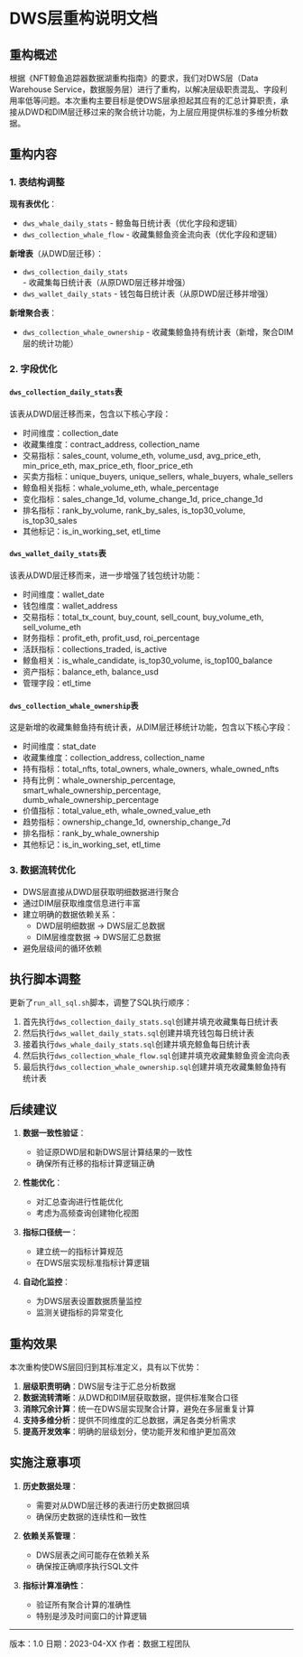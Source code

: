 # DWS层重构说明文档

## 重构概述

根据《NFT鲸鱼追踪器数据湖重构指南》的要求，我们对DWS层（Data Warehouse Service，数据服务层）进行了重构，以解决层级职责混乱、字段利用率低等问题。本次重构主要目标是使DWS层承担起其应有的汇总计算职责，承接从DWD和DIM层迁移过来的聚合统计功能，为上层应用提供标准的多维分析数据。

## 重构内容

### 1. 表结构调整

**现有表优化**：
- `dws_whale_daily_stats` - 鲸鱼每日统计表（优化字段和逻辑）
- `dws_collection_whale_flow` - 收藏集鲸鱼资金流向表（优化字段和逻辑）

**新增表**（从DWD层迁移）：
- `dws_collection_daily_stats` - 收藏集每日统计表（从原DWD层迁移并增强）
- `dws_wallet_daily_stats` - 钱包每日统计表（从原DWD层迁移并增强）

**新增聚合表**：
- `dws_collection_whale_ownership` - 收藏集鲸鱼持有统计表（新增，聚合DIM层的统计功能）

### 2. 字段优化

#### `dws_collection_daily_stats`表
该表从DWD层迁移而来，包含以下核心字段：
- 时间维度：collection_date
- 收藏集维度：contract_address, collection_name
- 交易指标：sales_count, volume_eth, volume_usd, avg_price_eth, min_price_eth, max_price_eth, floor_price_eth
- 买卖方指标：unique_buyers, unique_sellers, whale_buyers, whale_sellers
- 鲸鱼相关指标：whale_volume_eth, whale_percentage
- 变化指标：sales_change_1d, volume_change_1d, price_change_1d
- 排名指标：rank_by_volume, rank_by_sales, is_top30_volume, is_top30_sales
- 其他标记：is_in_working_set, etl_time

#### `dws_wallet_daily_stats`表
该表从DWD层迁移而来，进一步增强了钱包统计功能：
- 时间维度：wallet_date
- 钱包维度：wallet_address
- 交易指标：total_tx_count, buy_count, sell_count, buy_volume_eth, sell_volume_eth
- 财务指标：profit_eth, profit_usd, roi_percentage
- 活跃指标：collections_traded, is_active
- 鲸鱼相关：is_whale_candidate, is_top30_volume, is_top100_balance
- 资产指标：balance_eth, balance_usd
- 管理字段：etl_time

#### `dws_collection_whale_ownership`表
这是新增的收藏集鲸鱼持有统计表，从DIM层迁移统计功能，包含以下核心字段：
- 时间维度：stat_date
- 收藏集维度：collection_address, collection_name
- 持有指标：total_nfts, total_owners, whale_owners, whale_owned_nfts
- 持有比例：whale_ownership_percentage, smart_whale_ownership_percentage, dumb_whale_ownership_percentage
- 价值指标：total_value_eth, whale_owned_value_eth
- 趋势指标：ownership_change_1d, ownership_change_7d
- 排名指标：rank_by_whale_ownership
- 其他标记：is_in_working_set, etl_time

### 3. 数据流转优化

- DWS层直接从DWD层获取明细数据进行聚合
- 通过DIM层获取维度信息进行丰富
- 建立明确的数据依赖关系：
  - DWD层明细数据 → DWS层汇总数据
  - DIM层维度数据 → DWS层汇总数据
- 避免层级间的循环依赖

## 执行脚本调整

更新了`run_all_sql.sh`脚本，调整了SQL执行顺序：
1. 首先执行`dws_collection_daily_stats.sql`创建并填充收藏集每日统计表
2. 然后执行`dws_wallet_daily_stats.sql`创建并填充钱包每日统计表
3. 接着执行`dws_whale_daily_stats.sql`创建并填充鲸鱼每日统计表
4. 然后执行`dws_collection_whale_flow.sql`创建并填充收藏集鲸鱼资金流向表
5. 最后执行`dws_collection_whale_ownership.sql`创建并填充收藏集鲸鱼持有统计表

## 后续建议

1. **数据一致性验证**：
   - 验证原DWD层和新DWS层计算结果的一致性
   - 确保所有迁移的指标计算逻辑正确

2. **性能优化**：
   - 对汇总查询进行性能优化
   - 考虑为高频查询创建物化视图

3. **指标口径统一**：
   - 建立统一的指标计算规范
   - 在DWS层实现标准指标计算逻辑

4. **自动化监控**：
   - 为DWS层表设置数据质量监控
   - 监测关键指标的异常变化

## 重构效果

本次重构使DWS层回归到其标准定义，具有以下优势：
1. **层级职责明确**：DWS层专注于汇总分析数据
2. **数据流转清晰**：从DWD和DIM层获取数据，提供标准聚合口径
3. **消除冗余计算**：统一在DWS层实现聚合计算，避免在多层重复计算
4. **支持多维分析**：提供不同维度的汇总数据，满足各类分析需求
5. **提高开发效率**：明确的层级划分，使功能开发和维护更加高效

## 实施注意事项

1. **历史数据处理**：
   - 需要对从DWD层迁移的表进行历史数据回填
   - 确保历史数据的连续性和一致性

2. **依赖关系管理**：
   - DWS层表之间可能存在依赖关系
   - 确保按正确顺序执行SQL文件

3. **指标计算准确性**：
   - 验证所有聚合计算的准确性
   - 特别是涉及时间窗口的计算逻辑

---

版本：1.0
日期：2023-04-XX
作者：数据工程团队 